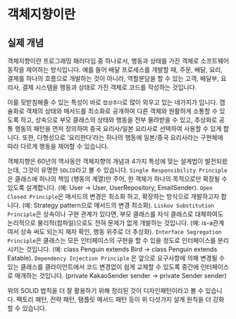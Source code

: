 # 객체지향이란
## 실제 개념
객체지향이란 프로그래밍 패러다임 중 하나로서, 행동과 상태를 가진 객체로 소프트웨어 동작을 제어하는 방식입니다.
예를 들어 배달 프로세스를 개발할 때, 주문, 배달, 요리, 결제를 하나의 흐름으로 개발하는 것이 아니라, 역할분담을 할 수 있는 고객, 배달부, 요리사, 결제 시스템을 행동과 상태로 가진 객체로 코드를 작성하는 것입니다. 

이를 뒷받침해줄 수 있는 특성이 바로 `캡상추다`로 많이 외우고 있는 네가지가 입니다. 
캡슐화로 객체의 상태와 매서드를 최소화로 공개하여 다른 객체와 원활하게 소통할 수 있도록 하고, 상속으로 부모 클래스의 상태와 행동을 전부 물려받을 수 있고, 추상화로 공통 행동의 패턴을 먼저 정의하여 중국 요리사/일본 요리사로 선택하여 사용할 수 있게 합니다. 또한, 다형성으로 ‘요리한다’라는 하나의 행동에 일본/중국 요리사라는 구현체에 따라 다르게 행동을 제어할 수 있습니다. 

객체지향은 60년의 역사동안 객체지향의 개념과 4가지 특성에 맞는 설계법이 발전되왔는데, 그것이 유명한 `SOLID`라고 볼 수 있습니다. 
`Single Responsibility Principle`은 클래스에 하나의 책임 (행동의 계열)만 주어, 한 객체가 하나의 목적으로만 확장될 수 있도록 설계합니다. (예: User → User, UserRepository, EmailSender). 
`Open Closed Principle`은 매서드의 변경은 최소화 하고, 확장하는 방식으로 개발하고자 합니다. (예: Strategy pattern으로 매서드의 변경 최소화). `Liskov Substitution Principle`은 상속이나 구현 관계가 있다면, 부모 클래스를 자식 클래스로 대체하여도 논리적으로 물리적(컴파일)으로도 전혀 문제가 없게 개발하는 것입니다. (예: is-a관계여서 상속 써도 되는지 재차 확인, 행동 위주로 더 추상화). 
`Interface Segregation Principle`은 클래스는 모든 인터페이스의 구현을 할 수 있을 정도로 인터페이스를 분리시키는 것입니다. (예: class Penguin extends Bird → class Penguin extends Eatable). `Dependency Injection Principle` 은 앞으로 요구사항에 의해 변경될 수 있는 클래스를 클라이언트에서 코드 변경없이 쉽게 교체할 수 있도록 중간에 인터페이스로 매개하는 것입니다. (private KakaoSender sender → private Sender sender)

위의 SOLID 법칙을 더 잘 활용하기 위해 정리된 것이 디자인패턴이라고 볼 수 있습니다. 
팩토리 패턴, 전략 패턴, 탬플릿 메서드 패턴 등이 위 다섯가지 설계 원칙을 더 강화할 수 있습니다.

